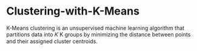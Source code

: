 # Clustering-with-K-Means
K-Means clustering is an unsupervised machine learning algorithm that partitions data into  𝐾 K groups by minimizing the distance between points and their assigned cluster centroids.
